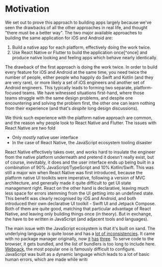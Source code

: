 # Motivation

We set out to prove this approach to building apps largely because we've seen the drawbacks of all the other approaches in real life, and thought "there must be a better way". The two major available approaches to building the same application for iOS and Android are:

1. Build a native app for each platform, effectively doing the work twice.
2. Use React Native or Flutter to build the application once[^once] and produce native looking and feeling apps which behave nearly identically.

The drawback of the first approach is doing the work twice. In order to build every feature for iOS and Android at the same time, you need twice the number of people, either people who happily do Swift and Kotlin (and they are very rare), or more likely a set of iOS engineers and another set of Android engineers. This typically leads to forming two separate, platform-focused teams. We have witnessed situations first-hand, where those teams struggle with the same design problems, and despite one encountering and solving the problem first, the other one can learn nothing from their experience (and that's _despite_ long design discussions).

We think such experience with the platform native approach are common, and the reason why people look to React Native and Flutter. The issues with React Native are two fold

- Only _mostly_ native user interface
- In the case of React Native, the JavaScript ecosystem tooling disaster

React Native effectively takes over, and works hard to insulate the engineer from the native platform underneath and pretend it doesn't really exist, but of course, inevitably, it does and the user interface ends up being built in a combination of 90% JavaScript/TypeScript and 10% Kotlin/Swift. This was still a major win when React Native was first introduced, because the platform native UI toolkits were imperative, following a version of MVC architecture, and generally made it quite difficult to get UI state management right. React on the other hand is declarative, leaving much less space for errors stemming from the UI getting into an undefined state. This benefit was clearly recognised by iOS and Android, and both introduced their own declarative UI toolkit - Swift UI and Jetpack Compose. Both of them are quite good, matching that particular advantage of React Native, and leaving only building things once (in theory). But in exchange, the have to be written in JavaScript (and adjacent tools and languages).

The main issue with the JavaScript ecosystem is that it's built on sand. The underlying language is quite loose and has a [lot of inconsistencies](https://www.destroyallsoftware.com/talks/wat). It came with no package manager originally, now [it](https://www.npmjs.com/) [has](https://yarnpkg.com/) [three](https://pnpm.io/). To serve code to the browser, it gets bundled, and the list of bundlers is too long to include here. [Webpack](https://webpack.js.org/), the most popular one is famously difficult to configure. JavaScript was built as a dynamic language which leads to a lot of basic human errors, which are made while writi